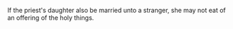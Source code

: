 If the priest's daughter also be married unto a stranger, she may not eat of an offering of the holy things.
